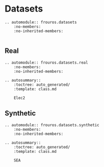 # Datasets

```{eval-rst}
.. automodule:: frouros.datasets
    :no-members:
    :no-inherited-members:
```

```{currentmodule} frouros.datasets
```

## Real

```{eval-rst}
.. automodule:: frouros.datasets.real
    :no-members:
    :no-inherited-members:
```

```{eval-rst}
.. autosummary::
    :toctree: auto_generated/
    :template: class.md

    Elec2
```

## Synthetic

```{eval-rst}
.. automodule:: frouros.datasets.synthetic
    :no-members:
    :no-inherited-members:
```

```{eval-rst}
.. autosummary::
    :toctree: auto_generated/
    :template: class.md

    SEA
```
